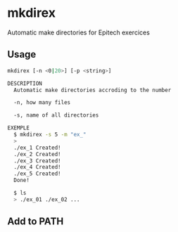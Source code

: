 # mkdirex
Automatic make directories for Epitech exercices

## Usage

```bash
mkdirex [-n <0|20>] [-p <string>]

DESCRIPTION
  Automatic make directories accroding to the number

  -n, how many files

  -s, name of all directories

EXEMPLE
  $ mkdirex -s 5 -m "ex_"
  >
  ./ex_1 Created!
  ./ex_2 Created!
  ./ex_3 Created!
  ./ex_4 Created!
  ./ex_5 Created!
  Done!

  $ ls
  > ./ex_01 ./ex_02 ...
```

## Add to PATH

```bash

```
